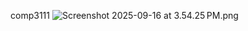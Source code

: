 comp3111
![Screenshot 2025-09-16 at 3.54.25 PM.png](../../../../../../../Screenshot%202025-09-16%20at%203.54.25%E2%80%AFPM.png)